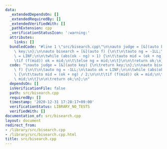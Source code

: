 ```yaml
---
data:
  _extendedDependsOn: []
  _extendedRequiredBy: []
  _extendedVerifiedWith: []
  _pathExtension: cpp
  _verificationStatusIcon: ':warning:'
  attributes:
    links: []
  bundledCode: "#line 1 \"src/bisearch.cpp\"\n\nauto judge = [&](auto key) {\n\treturn\
    \ key;\n};\n\nauto bisearch = [&](auto f) {\n\t\n\tauto ng = -1LL;\n\tauto ok\
    \ = LINF;\n\n\twhile (abs(ok - ng) > 1) {\n\t\tauto mid = (ok + ng) / 2;\n\n\t\
    \tif (f(mid)) ok = mid;\n\t\telse ng = mid;\n\t}\n\n\treturn ok;\n};\n"
  code: "\nauto judge = [&](auto key) {\n\treturn key;\n};\n\nauto bisearch = [&](auto\
    \ f) {\n\t\n\tauto ng = -1LL;\n\tauto ok = LINF;\n\n\twhile (abs(ok - ng) > 1)\
    \ {\n\t\tauto mid = (ok + ng) / 2;\n\n\t\tif (f(mid)) ok = mid;\n\t\telse ng =\
    \ mid;\n\t}\n\n\treturn ok;\n};\n"
  dependsOn: []
  isVerificationFile: false
  path: src/bisearch.cpp
  requiredBy: []
  timestamp: '2020-12-31 17:28:17+09:00'
  verificationStatus: LIBRARY_NO_TESTS
  verifiedWith: []
documentation_of: src/bisearch.cpp
layout: document
redirect_from:
- /library/src/bisearch.cpp
- /library/src/bisearch.cpp.html
title: src/bisearch.cpp
---
```

